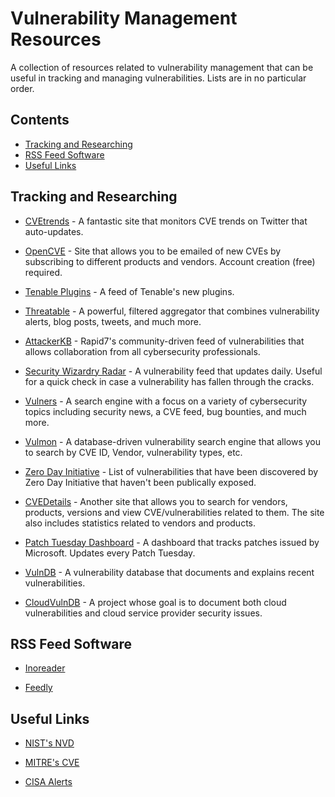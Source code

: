 # Vulnerability Management Resources

A collection of resources related to vulnerability management that can be useful in tracking and managing vulnerabilities. Lists are in no particular order.

## Contents

* [Tracking and Researching](https://github.com/nickpieper/vuln-management-resources/blob/main/README.md#tracking-and-researching)
* [RSS Feed Software](https://github.com/nickpieper/vuln-management-resources/blob/main/README.md#rss-feed-software)
* [Useful Links](https://github.com/nickpieper/vuln-management-resources/blob/main/README.md#useful-links)

## Tracking and Researching

* [CVEtrends](https://cvetrends.com/) - A fantastic site that monitors CVE trends on Twitter that auto-updates.  

* [OpenCVE](https://www.opencve.io/) - Site that allows you to be emailed of new CVEs by subscribing to different products and vendors. Account creation (free) required.

* [Tenable Plugins](https://www.tenable.com/plugins) - A feed of Tenable's new plugins. 

* [Threatable](https://www.threatable.io/) - A powerful, filtered aggregator that combines vulnerability alerts, blog posts, tweets, and much more.

* [AttackerKB](https://attackerkb.com/) - Rapid7's community-driven feed of vulnerabilities that allows collaboration from all cybersecurity professionals.

* [Security Wizardry Radar](https://www.securitywizardry.com/the-radar-page/alert-details) - A vulnerability feed that updates daily. Useful for a quick check in case a vulnerability has fallen through the cracks.

* [Vulners](https://vulners.com/) - A search engine with a focus on a variety of cybersecurity topics including security news, a CVE feed, bug bounties, and much more.

* [Vulmon](https://vulmon.com/) - A database-driven vulnerability search engine that allows you to search by CVE ID, Vendor, vulnerability types, etc.

* [Zero Day Initiative](https://www.zerodayinitiative.com/advisories/upcoming/) - List of vulnerabilities that have been discovered by Zero Day Initiative that haven't been publically exposed.

* [CVEDetails](https://www.cvedetails.com/) - Another site that allows you to search for vendors, products, versions and view CVE/vulnerabilities related to them. The site also includes statistics related to vendors and products.

* [Patch Tuesday Dashboard](https://patchtuesdaydashboard.com/) - A dashboard that tracks patches issued by Microsoft. Updates every Patch Tuesday.

* [VulnDB](https://vuldb.com/) - A vulnerability database that documents and explains recent vulnerabilities.

* [CloudVulnDB](https://www.cloudvulndb.org/) - A project whose goal is to document both cloud vulnerabilities and cloud service provider security issues.

## RSS Feed Software

* [Inoreader](https://www.inoreader.com)

* [Feedly](https://feedly.com/)

## Useful Links

* [NIST's NVD](https://nvd.nist.gov/)

* [MITRE's CVE](https://www.cve.org/)

* [CISA Alerts](https://www.cisa.gov/uscert/ncas/alerts)
